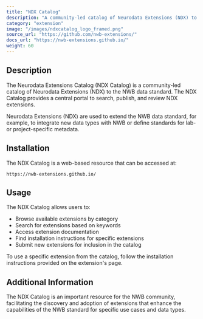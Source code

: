 ```yaml
---
title: "NDX Catalog"
description: "A community-led catalog of Neurodata Extensions (NDX) to the NWB data standard"
category: "extension"
image: "/images/ndxcatalog_logo_framed.png"
source_url: "https://github.com/nwb-extensions/"
docs_url: "https://nwb-extensions.github.io/"
weight: 60
---
```


## Description

The Neurodata Extensions Catalog (NDX Catalog) is a community-led catalog of Neurodata Extensions (NDX) to the NWB data standard. The NDX Catalog provides a central portal to search, publish, and review NDX extensions.

Neurodata Extensions (NDX) are used to extend the NWB data standard, for example, to integrate new data types with NWB or define standards for lab- or project-specific metadata.

## Installation

The NDX Catalog is a web-based resource that can be accessed at:

```
https://nwb-extensions.github.io/
```

## Usage

The NDX Catalog allows users to:

- Browse available extensions by category
- Search for extensions based on keywords
- Access extension documentation
- Find installation instructions for specific extensions
- Submit new extensions for inclusion in the catalog

To use a specific extension from the catalog, follow the installation instructions provided on the extension's page.

## Additional Information

The NDX Catalog is an important resource for the NWB community, facilitating the discovery and adoption of extensions that enhance the capabilities of the NWB standard for specific use cases and data types.
